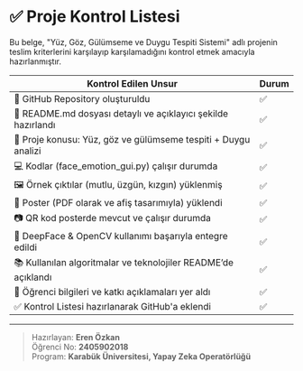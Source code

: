 
# ✅ Proje Kontrol Listesi

Bu belge, "Yüz, Göz, Gülümseme ve Duygu Tespiti Sistemi" adlı projenin teslim kriterlerini karşılayıp karşılamadığını kontrol etmek amacıyla hazırlanmıştır.

| Kontrol Edilen Unsur                                                                 | Durum |
|----------------------------------------------------------------------------------------|--------|
| 📌 GitHub Repository oluşturuldu                                                      | ✅     |
| 📄 README.md dosyası detaylı ve açıklayıcı şekilde hazırlandı                        | ✅     |
| 🧠 Proje konusu: Yüz, göz ve gülümseme tespiti + Duygu analizi                        | ✅     |
| 💻 Kodlar (face_emotion_gui.py) çalışır durumda                                      | ✅     |
| 🖼️ Örnek çıktılar (mutlu, üzgün, kızgın) yüklenmiş                                   | ✅     |
| 🧾 Poster (PDF olarak ve afiş tasarımıyla) yüklendi                                  | ✅     |
| 📷 QR kod posterde mevcut ve çalışır durumda                                         | ✅     |
| 🧪 DeepFace & OpenCV kullanımı başarıyla entegre edildi                             | ✅     |
| 📚 Kullanılan algoritmalar ve teknolojiler README’de açıklandı                       | ✅     |
| 👤 Öğrenci bilgileri ve katkı açıklamaları yer aldı                                  | ✅     |
| ✅ Kontrol Listesi hazırlanarak GitHub'a eklendi                                      | ✅     |

---

> Hazırlayan: **Eren Özkan**  
> Öğrenci No: **2405902018**  
> Program: **Karabük Üniversitesi, Yapay Zeka Operatörlüğü**
